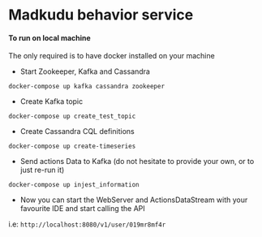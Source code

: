 # Madkudu behavior service

#### To run on local machine

The only required is to have docker installed on your machine

* Start Zookeeper, Kafka and Cassandra

`docker-compose up kafka cassandra zookeeper`

* Create Kafka topic

`docker-compose up create_test_topic`

* Create Cassandra CQL definitions

`docker-compose up create-timeseries`

* Send actions Data to Kafka (do not hesitate to provide your own, or to just re-run it)

`docker-compose up injest_information`

* Now you can start the WebServer and ActionsDataStream with your favourite IDE and start calling the API

i.e: `http://localhost:8080/v1/user/019mr8mf4r`